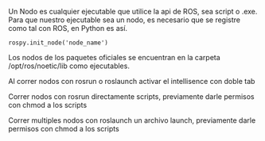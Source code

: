 Un Nodo es cualquier ejecutable que utilice la api de ROS, sea script o .exe. Para que nuestro ejecutable sea un nodo, es necesario que se registre como tal con ROS, en Python es así.

```
rospy.init_node('node_name')
```

Los nodos de los paquetes oficiales se encuentran en la carpeta /opt/ros/noetic/lib como ejecutables.

Al correr nodos con rosrun o roslaunch activar el intellisence con doble tab

Correr nodos con rosrun directamente scripts, previamente darle permisos con chmod a los scripts

Correr multiples nodos con roslaunch un archivo launch, previamente darle permisos con chmod a los scripts